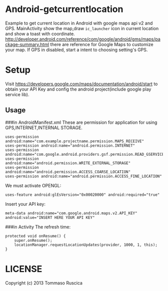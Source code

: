 Android-getcurrentlocation
==========================

Example to get current location in Android with google maps api v2 and GPS.
MainActivity show the map,draw <code>ic_launcher</code> icon in current location and show a toast with coordinate.
http://developer.android.com/reference/com/google/android/gms/maps/package-summary.html there are reference for Google Maps to customize your map.
If GPS in disabled, start a intent to choosing setting's GPS.

Setup
==========================

Visit https://developers.google.com/maps/documentation/android/start to obtain your API Key
and config the android project(include google play service lib).

Usage
-------
###in AndroidManifest.xml
These are permission for application for using GPS,INTERNET,INTERNAL STORAGE.

<pre><code>uses-permission android:name="com.example.projectname.permission.MAPS_RECEIVE"
uses-permission android:name="android.permission.INTERNET"
uses-permission android:name="com.google.android.providers.gsf.permission.READ_GSERVICES"
uses-permission android:name="android.permission.WRITE_EXTERNAL_STORAGE"
uses-permission android:name="android.permission.ACCESS_COARSE_LOCATION"
uses-permission android:name="android.permission.ACCESS_FINE_LOCATION"
</code></pre>

We must activate OPENGL:

<pre><code>uses-feature android:glEsVersion="0x00020000" android:required="true"
</code></pre>

Insert your API key:

<pre><code>meta-data android:name="com.google.android.maps.v2.API_KEY"
android:value="INSERT HERE YOUR API KEY"
</code></pre>

###in Activity
The refresh time:
<pre><code>protected void onResume() {
    super.onResume();
    locationManager.requestLocationUpdates(provider, 1000, 1, this);  
}
</code></pre>

LICENSE
===========
Copyright (c) 2013 Tommaso Ruscica
